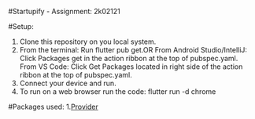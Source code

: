 #Startupify - Assignment: 2k02121

#Setup: 

1. Clone this repository on you local system.
2. From the terminal: Run flutter pub get.OR From Android Studio/IntelliJ: Click Packages get in the action ribbon at the top of pubspec.yaml. From VS Code: Click Get Packages located in right side of the action ribbon at the top of pubspec.yaml.
3. Connect your device and run. 
4. To run on a web browser run the code: flutter run -d chrome

#Packages used:
1.[Provider](https://pub.dev/packages/provider)




